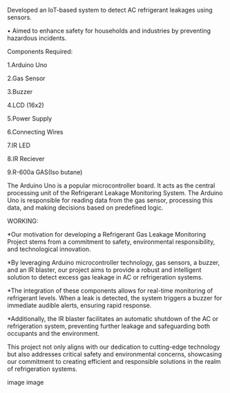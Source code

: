  Developed an IoT-based system to detect AC refrigerant leakages using sensors.

• Aimed to enhance safety for households and industries by preventing hazardous incidents.

Components Required:

1.Arduino Uno

2.Gas Sensor

3.Buzzer

4.LCD (16x2)

5.Power Supply

6.Connecting Wires

7.IR LED

8.IR Reciever

9.R-600a GAS(Iso butane)

The Arduino Uno is a popular microcontroller board. It acts as the central processing unit of the Refrigerant Leakage Monitoring System. The Arduino Uno is responsible for reading data from the gas sensor, processing this data, and making decisions based on predefined logic.

WORKING:

*Our motivation for developing a Refrigerant Gas Leakage Monitoring Project stems from a commitment to safety, environmental responsibility, and technological innovation.

*By leveraging Arduino microcontroller technology, gas sensors, a buzzer, and an IR blaster, our project aims to provide a robust and intelligent solution to detect excess gas leakage in AC or refrigeration systems.

*The integration of these components allows for real-time monitoring of refrigerant levels. When a leak is detected, the system triggers a buzzer for immediate audible alerts, ensuring rapid response.

*Additionally, the IR blaster facilitates an automatic shutdown of the AC or refrigeration system, preventing further leakage and safeguarding both occupants and the environment.

This project not only aligns with our dedication to cutting-edge technology but also addresses critical safety and environmental concerns, showcasing our commitment to creating efficient and responsible solutions in the realm of refrigeration systems.

image image
